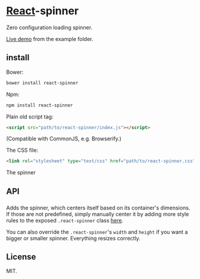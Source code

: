 # [React](http://facebook.github.io/react/)-spinner

Zero configuration loading spinner.

[Live demo](https://rawgit.com/chenglou/react-spinner/master/example/index.html) from the example folder.

## install

Bower:
```sh
bower install react-spinner
```

Npm:
```sh
npm install react-spinner
```

Plain old script tag:
```html
<script src="path/to/react-spinner/index.js"></script>
```

(Compatible with CommonJS, e.g. Browserify.)

The CSS file:
```html
<link rel="stylesheet" type="text/css" href="path/to/react-spinner.css">
```

The spinner

## API

### <Spinner />
Adds the spinner, which centers itself based on its container's dimensions. If those are not predefined, simply manually center it by adding more style rules to the exposed `.react-spinner` class [here](https://github.com/chenglou/react-spinner/blob/master/react-spinner.css#L1-L7).

You can also override the `.react-spinner`'s `width` and `height` if you want a bigger or smaller spinner. Everything resizes correctly.

## License

MIT.
